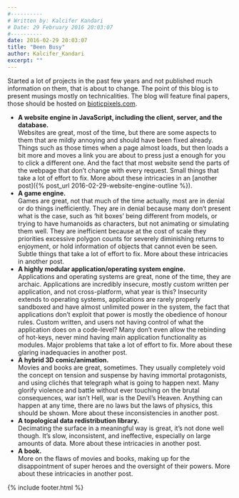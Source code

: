 ```yaml
---
#----------
# Written by: Kalcifer Kandari
# Date: 29 February 2016 20:03:07
#----------
date: 2016-02-29 20:03:07
title: "Been Busy"
author: Kalcifer_Kandari
excerpt: ""
---
```


Started a lot of projects in the past few years and not published much information on them, that is about to change. The point of this blog is to present musings mostly on technicalities. The blog will feature final papers, those should be hosted on [bioticpixels.com](http://bioticpixels.com/ "bioticpixels.com").

- **A website engine in JavaScript, including the client, server, and the database.**  
Websites are great, most of the time, but there are some aspects to them that are mildly annoying and should have been fixed already. Things such as those times when a page almost loads, but then loads a bit more and moves a link you are about to press just a enough for you to click a different one. And the fact that most website send the parts of the webpage that don’t change with every request. Small things that take a lot of effort to fix. More about these intricacies in an [another post]({% post_url 2016-02-29-website-engine-outline %}).
- **A game engine.**  
Games are great, not that much of the time actually, most are in denial or do things inefficiently. They are in denial because many don’t present what is the case, such as ‘hit boxes’ being different from models, or trying to have humanoids as characters, but not animating or simulating them well. They are inefficient because at the cost of scale they priorities excessive polygon counts for severely diminishing returns to enjoyment, or hold information of objects that cannot even be seen. Subtle things that take a lot of effort to fix. More about these intricacies in another post.
- **A highly modular application/operating system engine.**  
Applications and operating systems are great, none of the time, they are archaic. Applications are incredibly insecure, mostly custom written per application, and not cross-platform, what year is this? Insecurity extends to operating systems, applications are rarely properly sandboxed and have almost unlimited power in the system, the fact that applications don’t exploit that power is mostly the obedience of honour rules. Custom written, and users not having control of what the application does on a code-level? Many don’t even allow the rebinding of hot-keys, never mind having main application functionality as modules. Major problems that take a lot of effort to fix. More about these glaring inadequacies in another post.
- **A hybrid 3D comic/animation.**  
Movies and books are great, sometimes. They usually completely void the concept on tension and suspense by having immortal protagonists, and using clichés that telegraph what is going to happen next. Many glorify violence and battle without ever touching on the brutal consequences, war isn’t Hell, war is the Devil’s Heaven. Anything can happen at any time, there are no laws but the laws of physics, this should be shown. More about these inconsistencies in another post.
- **A topological data redistribution library.**  
Decimating the surface in a meaningful way is great, it’s not done well though. It’s slow, inconsistent, and ineffective, especially on large amounts of data. More about these intricacies in another post.
- **A book.**  
More on the flaws of movies and books, making up for the disappointment of super heroes and the oversight of their powers. More about these intricacies in another post.

{% include footer.html %}